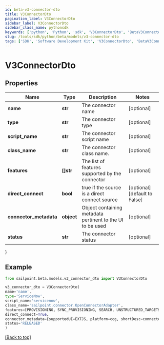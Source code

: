 ```yaml
---
id: beta-v3-connector-dto
title: V3ConnectorDto
pagination_label: V3ConnectorDto
sidebar_label: V3ConnectorDto
sidebar_class_name: pythonsdk
keywords: ['python', 'Python', 'sdk', 'V3ConnectorDto', 'BetaV3ConnectorDto'] 
slug: /tools/sdk/python/beta/models/v3-connector-dto
tags: ['SDK', 'Software Development Kit', 'V3ConnectorDto', 'BetaV3ConnectorDto']
---
```


# V3ConnectorDto


## Properties

Name | Type | Description | Notes
------------ | ------------- | ------------- | -------------
**name** | **str** | The connector name | [optional] 
**type** | **str** | The connector type | [optional] 
**script_name** | **str** | The connector script name | [optional] 
**class_name** | **str** | The connector class name. | [optional] 
**features** | **[]str** | The list of features supported by the connector | [optional] 
**direct_connect** | **bool** | true if the source is a direct connect source | [optional] [default to False]
**connector_metadata** | **object** | Object containing metadata pertinent to the UI to be used | [optional] 
**status** | **str** | The connector status | [optional] 
}

## Example

```python
from sailpoint.beta.models.v3_connector_dto import V3ConnectorDto

v3_connector_dto = V3ConnectorDto(
name='name',
type='ServiceNow',
script_name='servicenow',
class_name='sailpoint.connector.OpenConnectorAdapter',
features=[PROVISIONING, SYNC_PROVISIONING, SEARCH, UNSTRUCTURED_TARGETS],
direct_connect=True,
connector_metadata={supportedUI=EXTJS, platform=ccg, shortDesc=connector description},
status='RELEASED'
)

```
[[Back to top]](#) 

